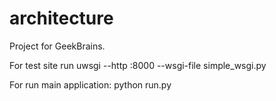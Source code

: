 # architecture

Project for GeekBrains.

For test site run  uwsgi --http :8000 --wsgi-file simple_wsgi.py

For run main application:  python run.py
